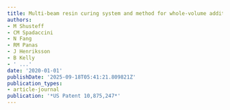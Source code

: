 ```yaml
---
title: Multi-beam resin curing system and method for whole-volume additive manufacturing
authors:
- M Shusteff
- CM Spadaccini
- N Fang
- RM Panas
- J Henriksson
- B Kelly
- ' ...'
date: '2020-01-01'
publishDate: '2025-09-18T05:41:21.809821Z'
publication_types:
- article-journal
publication: '*US Patent 10,875,247*'
---
```

